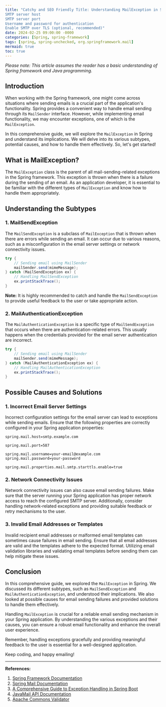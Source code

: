 ```yaml
---
title: "Catchy and SEO Friendly Title: Understanding MailException in Spring: A Comprehensive Guide
SMTP server host
SMTP server port
Username and password for authentication
Enable SMTP over TLS (optional, recommended)"
date: 2024-02-25 09:00:00 -0000
categories: [Spring, spring-framework]
tags: [spring, spring-unchecked, org.springframework.mail]
mermaid: true
toc: true
---
```



*Please note: This article assumes the reader has a basic understanding of Spring framework and Java programming.*

## Introduction

When working with the Spring framework, one might come across situations where sending emails is a crucial part of the application's functionality. Spring provides a convenient way to handle email sending through its `MailSender` interface. However, while implementing email functionality, we may encounter exceptions, one of which is the `MailException`.

In this comprehensive guide, we will explore the `MailException` in Spring and understand its implications. We will delve into its various subtypes, potential causes, and how to handle them effectively. So, let's get started!

## What is MailException?

The `MailException` class is the parent of all mail-sending-related exceptions in the Spring framework. This exception is thrown when there is a failure during the sending of an email. As an application developer, it is essential to be familiar with the different types of `MailException` and know how to handle them appropriately.

## Understanding the Subtypes

### 1. MailSendException

The `MailSendException` is a subclass of `MailException` that is thrown when there are errors while sending an email. It can occur due to various reasons, such as a misconfiguration in the email server settings or network connectivity issues.

```java
try {
    // Sending email using MailSender
    mailSender.send(mimeMessage);
} catch (MailSendException ex) {
    // Handling MailSendException
    ex.printStackTrace();
}
```

**Note:** It is highly recommended to catch and handle the `MailSendException` to provide useful feedback to the user or take appropriate action.

### 2. MailAuthenticationException

The `MailAuthenticationException` is a specific type of `MailSendException` that occurs when there are authentication-related errors. This usually happens when the credentials provided for the email server authentication are incorrect.

```java
try {
    // Sending email using MailSender
    mailSender.send(mimeMessage);
} catch (MailAuthenticationException ex) {
    // Handling MailAuthenticationException
    ex.printStackTrace();
}
```

## Possible Causes and Solutions

### 1. Incorrect Email Server Settings

Incorrect configuration settings for the email server can lead to exceptions while sending emails. Ensure that the following properties are correctly configured in your Spring application properties:

```properties
spring.mail.host=smtp.example.com

spring.mail.port=587

spring.mail.username=your-email@example.com
spring.mail.password=your-password

spring.mail.properties.mail.smtp.starttls.enable=true
```

### 2. Network Connectivity Issues

Network connectivity issues can also cause email sending failures. Make sure that the server running your Spring application has proper network access to reach the configured SMTP server. Additionally, consider handling network-related exceptions and providing suitable feedback or retry mechanisms to the user.

### 3. Invalid Email Addresses or Templates

Invalid recipient email addresses or malformed email templates can sometimes cause failures in email sending. Ensure that all email addresses are valid and the templates adhere to the expected format. Utilizing email validation libraries and validating email templates before sending them can help mitigate these issues.

## Conclusion

In this comprehensive guide, we explored the `MailException` in Spring. We discussed its different subtypes, such as `MailSendException` and `MailAuthenticationException`, and understood their implications. We also looked at possible causes for email sending failures and provided solutions to handle them effectively.

Handling `MailException` is crucial for a reliable email sending mechanism in your Spring application. By understanding the various exceptions and their causes, you can ensure a robust email functionality and enhance the overall user experience.

Remember, handling exceptions gracefully and providing meaningful feedback to the user is essential for a well-designed application.

Keep coding, and happy emailing!

---

**References:**
1. [Spring Framework Documentation](https://docs.spring.io/spring-framework/docs/current/reference/html/index.html)
2. [Spring Mail Documentation](https://docs.spring.io/spring-framework/docs/current/reference/html/integration.html#mail)
3. [A Comprehensive Guide to Exception Handling in Spring Boot](https://www.baeldung.com/exception-handling-for-rest-with-spring)
4. [JavaMail API Documentation](https://javaee.github.io/javamail/docs/api/)
5. [Apache Commons Validator](https://commons.apache.org/proper/commons-validator/)